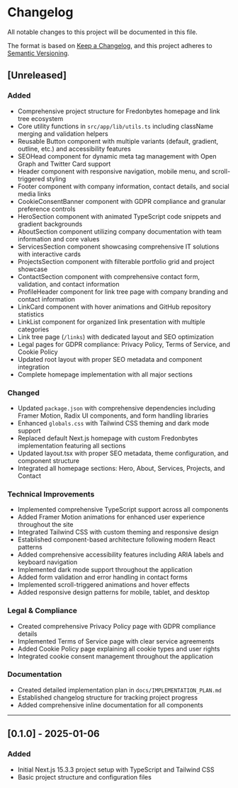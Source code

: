 # Changelog

All notable changes to this project will be documented in this file.

The format is based on [Keep a Changelog](https://keepachangelog.com/en/1.0.0/),
and this project adheres to [Semantic Versioning](https://semver.org/spec/v2.0.0.html).

## [Unreleased]

### Added
- Comprehensive project structure for Fredonbytes homepage and link tree ecosystem
- Core utility functions in `src/app/lib/utils.ts` including className merging and validation helpers
- Reusable Button component with multiple variants (default, gradient, outline, etc.) and accessibility features
- SEOHead component for dynamic meta tag management with Open Graph and Twitter Card support
- Header component with responsive navigation, mobile menu, and scroll-triggered styling
- Footer component with company information, contact details, and social media links
- CookieConsentBanner component with GDPR compliance and granular preference controls
- HeroSection component with animated TypeScript code snippets and gradient backgrounds
- AboutSection component utilizing company documentation with team information and core values
- ServicesSection component showcasing comprehensive IT solutions with interactive cards
- ProjectsSection component with filterable portfolio grid and project showcase
- ContactSection component with comprehensive contact form, validation, and contact information
- ProfileHeader component for link tree page with company branding and contact information
- LinkCard component with hover animations and GitHub repository statistics
- LinkList component for organized link presentation with multiple categories
- Link tree page (`/links`) with dedicated layout and SEO optimization
- Legal pages for GDPR compliance: Privacy Policy, Terms of Service, and Cookie Policy
- Updated root layout with proper SEO metadata and component integration
- Complete homepage implementation with all major sections

### Changed
- Updated `package.json` with comprehensive dependencies including Framer Motion, Radix UI components, and form handling libraries
- Enhanced `globals.css` with Tailwind CSS theming and dark mode support
- Replaced default Next.js homepage with custom Fredonbytes implementation featuring all sections
- Updated layout.tsx with proper SEO metadata, theme configuration, and component structure
- Integrated all homepage sections: Hero, About, Services, Projects, and Contact

### Technical Improvements
- Implemented comprehensive TypeScript support across all components
- Added Framer Motion animations for enhanced user experience throughout the site
- Integrated Tailwind CSS with custom theming and responsive design
- Established component-based architecture following modern React patterns
- Added comprehensive accessibility features including ARIA labels and keyboard navigation
- Implemented dark mode support throughout the application
- Added form validation and error handling in contact forms
- Implemented scroll-triggered animations and hover effects
- Added responsive design patterns for mobile, tablet, and desktop

### Legal & Compliance
- Created comprehensive Privacy Policy page with GDPR compliance details
- Implemented Terms of Service page with clear service agreements
- Added Cookie Policy page explaining all cookie types and user rights
- Integrated cookie consent management throughout the application

### Documentation
- Created detailed implementation plan in `docs/IMPLEMENTATION_PLAN.md`
- Established changelog structure for tracking project progress
- Added comprehensive inline documentation for all components

---

## [0.1.0] - 2025-01-06

### Added
- Initial Next.js 15.3.3 project setup with TypeScript and Tailwind CSS
- Basic project structure and configuration files